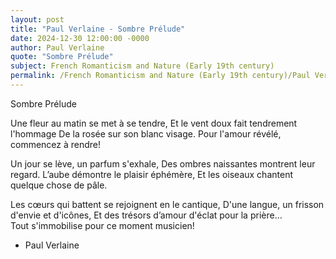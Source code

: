 ```yaml
---
layout: post
title: "Paul Verlaine - Sombre Prélude"
date: 2024-12-30 12:00:00 -0000
author: Paul Verlaine
quote: "Sombre Prélude"
subject: French Romanticism and Nature (Early 19th century)
permalink: /French Romanticism and Nature (Early 19th century)/Paul Verlaine/Paul Verlaine - Sombre Prélude
---
```


Sombre Prélude

Une fleur au matin se met à se tendre,
Et le vent doux fait tendrement l'hommage
De la rosée sur son blanc visage.
Pour l'amour révélé, commencez à rendre!  

Un jour se lève, un parfum s'exhale,
Des ombres naissantes montrent leur regard.
L’aube démontre le plaisir éphémère,
Et les oiseaux chantent quelque chose de pâle.

Les cœurs qui battent se rejoignent en le cantique,
D'une langue, un frisson d'envie et d'icônes,
Et des trésors d’amour d'éclat pour la prière…  
Tout s'immobilise pour ce moment musicien!

- Paul Verlaine
